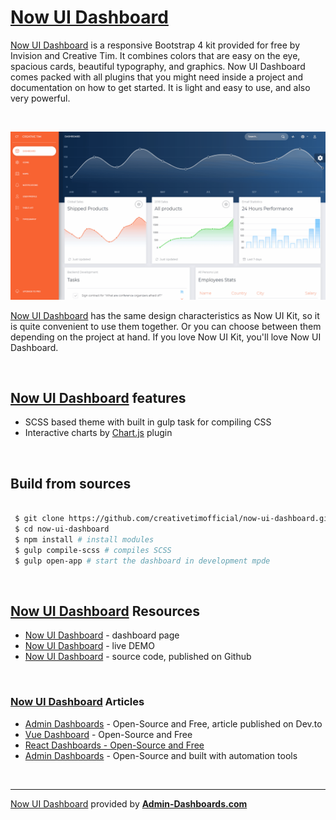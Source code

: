 # [Now UI Dashboard](https://admin-dashboards.com/bootstrap-dashboard-now-ui-creative-tim)

[Now UI Dashboard](https://admin-dashboards.com/bootstrap-dashboard-now-ui-creative-tim) is a responsive Bootstrap 4 kit provided for free by Invision and Creative Tim. It combines colors that are easy on the eye, spacious cards, beautiful typography, and graphics. Now UI Dashboard comes packed with all plugins that you might need inside a project and documentation on how to get started. It is light and easy to use, and also very powerful.

<br />

![Now Dashboard - Gif animated presentation.](https://raw.githubusercontent.com/admin-dashboards/static/master/bootstrap-dashboard-now-ui-intro.gif)

[Now UI Dashboard](https://admin-dashboards.com/bootstrap-dashboard-now-ui-creative-tim) has the same design characteristics as Now UI Kit, so it is quite convenient to use them together. Or you can choose between them depending on the project at hand. If you love Now UI Kit, you'll love Now UI Dashboard.

<br />

## [Now UI Dashboard](https://admin-dashboards.com/bootstrap-dashboard-now-ui-creative-tim) features

- SCSS based theme with built in gulp task for compiling CSS
- Interactive charts by [Chart.js](https://gionkunz.github.io/chartist-js/) plugin

<br />

## Build from sources

```bash

 $ git clone https://github.com/creativetimofficial/now-ui-dashboard.git
 $ cd now-ui-dashboard
 $ npm install # install modules
 $ gulp compile-scss # compiles SCSS
 $ gulp open-app # start the dashboard in development mpde

```

<br />

## [Now UI Dashboard](https://admin-dashboards.com/bootstrap-dashboard-now-ui-creative-tim) Resources

- [Now UI Dashboard](https://www.creative-tim.com/product/now-ui-dashboard) - dashboard page
- [Now UI Dashboard](https://demos.creative-tim.com/now-ui-dashboard/examples/dashboard.html) - live DEMO
- [Now UI Dashboard](https://github.com/creativetimofficial/now-ui-dashboard) - source code, published on Github

<br />

### [Now UI Dashboard](https://admin-dashboards.com/bootstrap-dashboard-now-ui-creative-tim) Articles

- [Admin Dashboards](https://dev.to/sm0ke/admin-dashboards-open-source-and-free-4aep) - Open-Source and Free, article published on Dev.to
- [Vue Dashboard](https://dev.to/sm0ke/vue-dashboard-open-source-apps-1gd1) - Open-Source and Free
- [React Dashboards - Open-Source and Free](https://dev.to/sm0ke/react-dashboards-open-source-apps-1c7j)
- [Admin Dashboards](https://blog.appseed.us/admin-dashboards-open-source-built-with-automation-tools/) - Open-Source and built with automation tools

<br />

---
[Now UI Dashboard](https://admin-dashboards.com/bootstrap-dashboard-now-ui-creative-tim) provided by **[Admin-Dashboards.com](https://admin-dashboards.com)**


